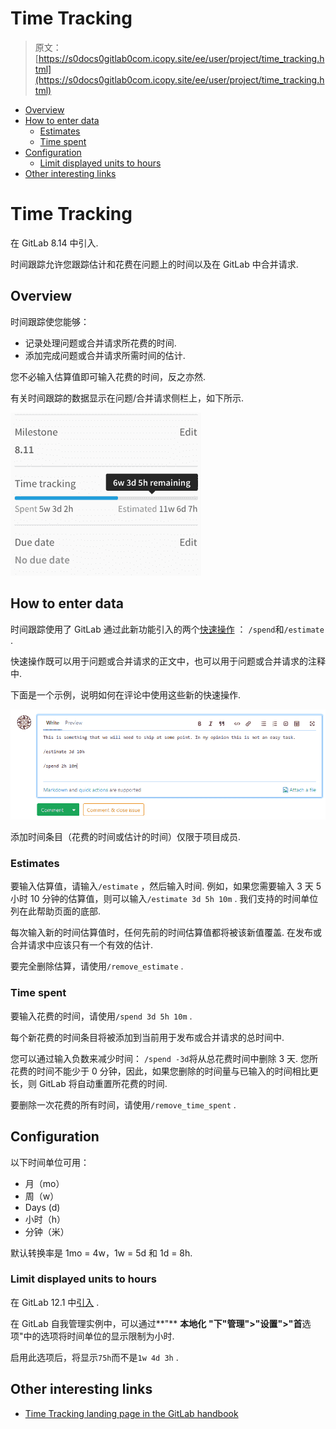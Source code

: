 # Time Tracking

> 原文：[https://s0docs0gitlab0com.icopy.site/ee/user/project/time_tracking.html](https://s0docs0gitlab0com.icopy.site/ee/user/project/time_tracking.html)

*   [Overview](#overview)
*   [How to enter data](#how-to-enter-data)
    *   [Estimates](#estimates)
    *   [Time spent](#time-spent)
*   [Configuration](#configuration)
    *   [Limit displayed units to hours](#limit-displayed-units-to-hours-core-only)
*   [Other interesting links](#other-interesting-links)

# Time Tracking[](#time-tracking "Permalink")

在 GitLab 8.14 中引入.

时间跟踪允许您跟踪估计和花费在问题上的时间以及在 GitLab 中合并请求.

## Overview[](#overview "Permalink")

时间跟踪使您能够：

*   记录处理问题或合并请求所花费的时间.
*   添加完成问题或合并请求所需时间的估计.

您不必输入估算值即可输入花费的时间，反之亦然.

有关时间跟踪的数据显示在问题/合并请求侧栏上，如下所示.

[![Time tracking in the sidebar](img/05a0790512923394006a9c3face18d58.png)](img/time_tracking_sidebar_v8_16.png)

## How to enter data[](#how-to-enter-data "Permalink")

时间跟踪使用了 GitLab 通过此新功能引入的两个[快速操作](quick_actions.html) ： `/spend`和`/estimate` .

快速操作既可以用于问题或合并请求的正文中，也可以用于问题或合并请求的注释中.

下面是一个示例，说明如何在评论中使用这些新的快速操作.

[![Time tracking example in a comment](img/37cb6e38ded4ec606f9bc7776f765e70.png)](img/time_tracking_example_v12_2.png)

添加时间条目（花费的时间或估计的时间）仅限于项目成员.

### Estimates[](#estimates "Permalink")

要输入估算值，请输入`/estimate` ，然后输入时间. 例如，如果您需要输入 3 天 5 小时 10 分钟的估算值，则可以输入`/estimate 3d 5h 10m` . 我们支持的时间单位列在此帮助页面的底部.

每次输入新的时间估算值时，任何先前的时间估算值都将被该新值覆盖. 在发布或合并请求中应该只有一个有效的估计.

要完全删除估算，请使用`/remove_estimate` .

### Time spent[](#time-spent "Permalink")

要输入花费的时间，请使用`/spend 3d 5h 10m` .

每个新花费的时间条目将被添加到当前用于发布或合并请求的总时间中.

您可以通过输入负数来减少时间： `/spend -3d`将从总花费时间中删除 3 天. 您所花费的时间不能少于 0 分钟，因此，如果您删除的时间量与已输入的时间相比更长，则 GitLab 将自动重置所花费的时间.

要删除一次花费的所有时间，请使用`/remove_time_spent` .

## Configuration[](#configuration "Permalink")

以下时间单位可用：

*   月（mo）
*   周（w）
*   Days (d)
*   小时（h）
*   分钟（米）

默认转换率是 1mo = 4w，1w = 5d 和 1d = 8h.

### Limit displayed units to hours[](#limit-displayed-units-to-hours-core-only "Permalink")

在 GitLab 12.1 中[引入](https://gitlab.com/gitlab-org/gitlab-foss/-/merge_requests/29469/) .

在 GitLab 自我管理实例中，可以通过**"** **本地化** **"**下**"管理">"设置">"首**选项"中的选项将时间单位的显示限制为小时.

启用此选项后，将显示`75h`而不是`1w 4d 3h` .

## Other interesting links[](#other-interesting-links "Permalink")

*   [Time Tracking landing page in the GitLab handbook](https://about.gitlab.com/solutions/time-tracking/)